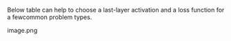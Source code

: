 Below table can help to choose a last-layer activation and a loss function for a fewcommon problem types.

image.png